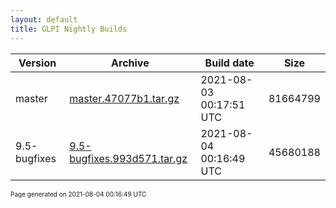 ```yaml
---
layout: default
title: GLPI Nightly Builds
---
```


Version|Archive|Build date|Size
---|---|---|---
master|[master.47077b1.tar.gz](master.47077b1.tar.gz)|2021-08-03 00:17:51 UTC|81664799
9.5-bugfixes|[9.5-bugfixes.993d571.tar.gz](9.5-bugfixes.993d571.tar.gz)|2021-08-04 00:16:49 UTC|45680188

<font size="1">Page generated on 2021-08-04 00:16:49 UTC</font>
